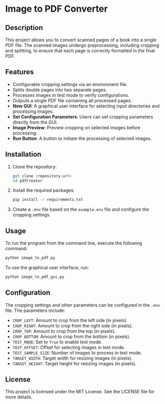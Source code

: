 # Image to PDF Converter

## Description

This project allows you to convert scanned pages of a book into a single PDF file. The scanned images undergo preprocessing, including cropping and splitting, to ensure that each page is correctly formatted in the final PDF.

## Features

- Configurable cropping settings via an environment file.
- Splits double pages into two separate pages.
- Processes images in test mode to verify configurations.
- Outputs a single PDF file containing all processed pages.
- **New GUI**: A graphical user interface for selecting input directories and processing images.
- **Set Configuration Parameters**: Users can set cropping parameters directly from the GUI.
- **Image Preview**: Preview cropping on selected images before processing.
- **Run Button**: A button to initiate the processing of selected images.

## Installation

1. Clone the repository:

   ```bash
   git clone <repository-url>
   cd pdfCreator
   ```

2. Install the required packages:

   ```bash
   pip install -r requirements.txt
   ```

3. Create a `.env` file based on the `example.env` file and configure the cropping settings.

## Usage

To run the program from the command line, execute the following command:

```bash
python image_to_pdf.py
```

To use the graphical user interface, run:

```bash
python image_to_pdf_gui.py
```

## Configuration

The cropping settings and other parameters can be configured in the `.env` file. The parameters include:

- `CROP_LEFT`: Amount to crop from the left side (in pixels).
- `CROP_RIGHT`: Amount to crop from the right side (in pixels).
- `CROP_TOP`: Amount to crop from the top (in pixels).
- `CROP_BOTTOM`: Amount to crop from the bottom (in pixels).
- `TEST_MODE`: Set to `True` to enable test mode.
- `TEST_OFFSET`: Offset for selecting images in test mode.
- `TEST_SAMPLE_SIZE`: Number of images to process in test mode.
- `TARGET_WIDTH`: Target width for resizing images (in pixels).
- `TARGET_HEIGHT`: Target height for resizing images (in pixels).

## License

This project is licensed under the MIT License. See the LICENSE file for more details.
